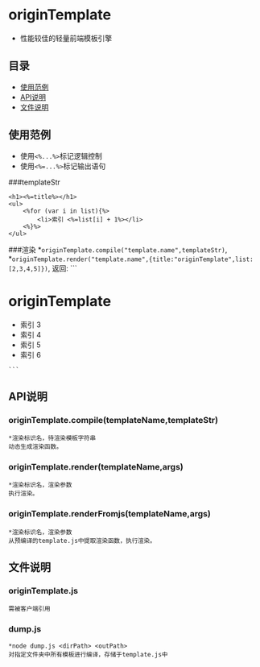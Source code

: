 #	originTemplate

*	性能较佳的轻量前端模板引擎

##	目录
*	[使用范例](#使用范例)
*	[API说明](#API说明)
*	[文件说明](#文件说明)

##	使用范例

*	使用`<%...%>`标记逻辑控制
*	使用`<%=...%>`标记输出语句

###templateStr
```
<h1><%=title%></h1>
<ul>
    <%for (var i in list){%>
        <li>索引 <%=list[i] + 1%></li>
    <%}%>
</ul>

```

###渲染
	*`originTemplate.compile("template.name",templateStr)`,
	*`originTemplate.render("template.name",{title:"originTemplate",list:[2,3,4,5]})`,
	返回:
	```
	<h1>originTemplate</h1><ul><li>索引 3</li><li>索引 4</li><li>索引 5</li><li>索引 6</li></ul> 

	```

##	API说明

###	originTemplate.compile(templateName,templateStr)
	*渲染标识名，待渲染模板字符串
	动态生成渲染函数。
###	originTemplate.render(templateName,args)
	*渲染标识名，渲染参数
	执行渲染。
###	originTemplate.renderFromjs(templateName,args)
	*渲染标识名，渲染参数
	从预编译的template.js中提取渲染函数，执行渲染。

##	文件说明

###	originTemplate.js
	需被客户端引用
###	dump.js	
	*node dump.js <dirPath> <outPath>
	对指定文件夹中所有模板进行编译，存储于template.js中

